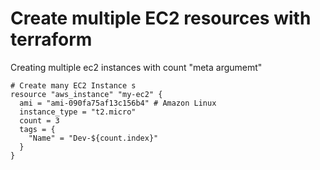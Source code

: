 # Create multiple EC2 resources with terraform

Creating multiple ec2 instances with count "meta argumemt" 

```
# Create many EC2 Instance s
resource "aws_instance" "my-ec2" {
  ami = "ami-090fa75af13c156b4" # Amazon Linux
  instance_type = "t2.micro"
  count = 3
  tags = {
    "Name" = "Dev-${count.index}"
  }
}